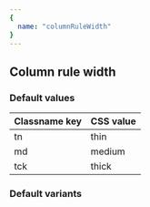 ```yaml
---
{
  name: "columnRuleWidth"
}
---
```


## Column rule width

### Default values
<!-- defaults.values.start -->
|Classname key|CSS value|
|-------------|---------|
|tn           |thin     |
|md           |medium   |
|tck          |thick    |

<!-- defaults.values.end -->


### Default variants
<!-- defaults.variants.start -->

<!-- defaults.variants.end -->

